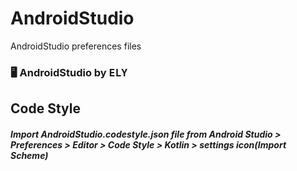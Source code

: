 # AndroidStudio
AndroidStudio preferences files

### :desktop_computer:   AndroidStudio by <kbd>ELY</kbd>

## Code Style

##### Import **AndroidStudio.codestyle.json** file from Android Studio > Preferences > Editor > Code Style > Kotlin > settings icon(Import Scheme)
